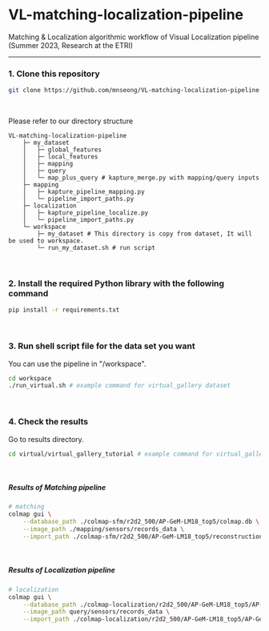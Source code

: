 # VL-matching-localization-pipeline
Matching &amp; Localization algorithmic workflow of Visual Localization pipeline (Summer 2023, Research at the ETRI)

---
### 1. Clone this repository
```bash
git clone https://github.com/mnseong/VL-matching-localization-pipeline.git
```
<br/>

Please refer to our directory structure
```
VL-matching-localization-pipeline
    ├─ my_dataset
    │   ├─ global_features
    │   ├─ local_features
    │   ├─ mapping
    │   ├─ query
    │   └─ map_plus_query # kapture_merge.py with mapping/query inputs
    ├─ mapping
    │   ├─ kapture_pipeline_mapping.py
    │   └─ pipeline_import_paths.py
    ├─ localization
    │   ├─ kapture_pipeline_localize.py
    │   └─ pipeline_import_paths.py
    └─ workspace
        ├─ my_dataset # This directory is copy from dataset, It will be used to workspace.
        └─ run_my_dataset.sh # run script
```
<br/>

### 2. Install the required Python library with the following command
```bash
pip install -r requirements.txt
```
<br/>

### 3. Run shell script file for the data set you want
You can use the pipeline in "/workspace".
```bash
cd workspace
./run_virtual.sh # example command for virtual_gallery dataset
```
<br/>

### 4. Check the results
Go to results directory.
```bash
cd virtual/virtual_gallery_tutorial # example command for virtual_gallery dataset
```
<br/>

##### Results of Matching pipeline
```bash
# matching
colmap gui \
    --database_path ./colmap-sfm/r2d2_500/AP-GeM-LM18_top5/colmap.db \
    --image_path ./mapping/sensors/records_data \
    --import_path ./colmap-sfm/r2d2_500/AP-GeM-LM18_top5/reconstruction/
```
<br/>

##### Results of Localization pipeline
```bash
# localization
colmap gui \
    --database_path ./colmap-localization/r2d2_500/AP-GeM-LM18_top5/AP-GeM-LM18_top5/colmap_localized/colmap.db \
    --image_path query/sensors/records_data \
    --import_path ./colmap-localization/r2d2_500/AP-GeM-LM18_top5/AP-GeM-LM18_top5/colmap_localized/reconstruction/
```